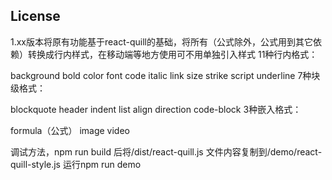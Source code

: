 
## License

1.xx版本将原有功能基于react-quill的基础，将所有（公式除外，公式用到其它依赖）转换成行内样式，在移动端等地方使用可不用单独引入样式
11种行内格式：

background
bold
color
font
code
italic
link
size
strike
script
underline
7种块级格式：

blockquote
header
indent
list
align
direction
code-block
3种嵌入格式：

formula（公式）
image
video

调试方法，npm run build 后将/dist/react-quill.js 文件内容复制到/demo/react-quill-style.js
运行npm run demo
